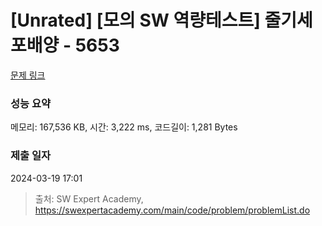 # [Unrated] [모의 SW 역량테스트] 줄기세포배양 - 5653 

[문제 링크](https://swexpertacademy.com/main/code/problem/problemDetail.do?contestProbId=AWXRJ8EKe48DFAUo) 

### 성능 요약

메모리: 167,536 KB, 시간: 3,222 ms, 코드길이: 1,281 Bytes

### 제출 일자

2024-03-19 17:01



> 출처: SW Expert Academy, https://swexpertacademy.com/main/code/problem/problemList.do